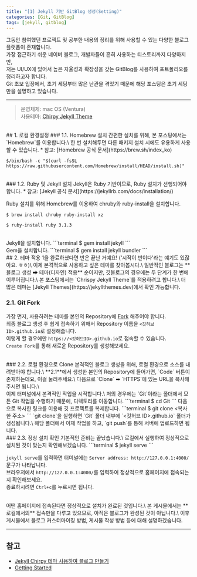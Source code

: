 ```yaml
---
title: "[1] Jekyll 기반 GitBlog 생성(Setting)"
categories: [Git, GitBlog]
tags: [jekyll, gitblog]
---
```


그동안 참여했던 프로젝트 및 공부한 내용의 정리를 위해 사용할 수 있는 다양한 블로그 플랫폼이 존재합니다. \
가장 접근하기 쉬운 네이버 블로그, 개발자들이 흔히 사용하는 티스토리까지 다양하지만, \
저는 UI/UX에 있어서 높은 자율성과 확장성을 갖는 GitBlog를 사용하여 포트폴리오를 정리하고자 합니다.\
Git 초보 입장에서, 초기 세팅부터 많은 난관을 겪었기 때문에 해당 포스팅은 초기 세팅만을 설명하고 있습니다.

---
> 운영체제: mac OS (Ventura)\
> 사용테마: [Chirpy Jekyll Theme](https://github.com/cotes2020/jekyll-theme-chirpy)

<br>
## 1. 로컬 환경설정
### 1.1. Homebrew 설치
간편한 설치를 위해, 본 포스팅에서는 `Homebrew`를 이용합니다.\
한 번 설치해두면 다른 패키지 설치 시에도 유용하게 사용할 수 있습니다.
* 참고: [Homebrew 공식 문서](https://brew.sh/index_ko)

```terminal
$/bin/bash -c "$(curl -fsSL https://raw.githubusercontent.com/Homebrew/install/HEAD/install.sh)"
```

<br>
### 1.2. Ruby 및 Jekyll 설치
Jekyll은 Ruby 기반이므로, Ruby 설치가 선행되어야 합니다.
* 참고: [Jekyll 공식 문서](https://jekyllrb.com/docs/installation/)

Ruby 설치를 위해 Homebrew를 이용하여 chruby와 ruby-install을 설치합니다.
```terminal
$ brew install chruby ruby-install xz
```
```terminal
$ ruby-install ruby 3.1.3
```

<br>
Jekyll을 설치합니다.
```terminal
$ gem install jekyll
```

<br>
Gem을 설치합니다.
```terminal
$ gem install jekyll bundler
```

<br>
## 2. 테마 적용
1을 완료하셨다면 반은 끝난 거예요! ('시작이 반이다'라는 얘기도 있잖아요. ㅎㅎ)\
이제 본격적으로 사용하고 싶은 테마를 찾아봅시다.\
일반적인 블로그는 **블로그 생성 ➡ 테마(디자인) 적용** 순이지만, 깃블로그의 경우에는 두 단계가 한 번에 이루어집니다.\
본 포스팅에서는 `Chrispy Jekyll Theme`를 적용하려고 합니다.\
더 많은 테마는 [Jekyll Themes](https://jekyllthemes.dev)에서 확인 가능합니다.

### 2.1. Git Fork
가장 먼저, 사용하려는 테마를 본인의 Repository에 [Fork](https://github.com/cotes2020/jekyll-theme-chirpy/fork) 해주어야 합니다.\
최종 블로그 생성 후 쉽게 접속하기 위해서 Repository 이름을 `<깃허브 ID>.github.io`로 설정해줍니다. \
이렇게 할 경우에만 `https://<깃허브ID>.github.io`로 접속할 수 있습니다.\
`Create Fork`를 통해 새로운 Repository를 생성해보세요.

<br>
### 2.2. 로컬 환경으로 Clone
본격적인 블로그 생성을 위해, 로컬 환경으로 소스를 내려받아야 합니다.\
**2.1**에서 생성한 본인의 Repository에 들어가면, `Code` 버튼이 존재하는데요, 이걸 눌러주세요.\
다음으로 `Clone` ➡ `HTTPS`에 있는 URL을 복사해주시면 됩니다.\
<br>
이제 터미널에서 본격적인 작업을 시작합니다.\
저의 경우에는 `Git`이라는 폴더에서 모든 Git 작업을 수행하기 때문에, 디렉토리를 이동합니다.
```terminal
$ cd Git
```
다음으로 복사한 링크를 이용해 깃 프로젝트를 복제합니다.
```terminal
$ git clone <복사한 주소>
```
`git clone`을 실행하면 `Git` 폴더 내부에 `<깃허브 ID>.github.io` 폴더가 생성됩니다.\
해당 폴더에서 이제 작업을 하고, `git push`를 통해 서버에 업로드하면 됩니다.

<br>
### 2.3. 정상 설치 확인
기본적인 준비는 끝났습니다.\
로컬에서 실행하여 정상적으로 설치된 것이 맞는지 확인해보겠습니다.
```terminal
$ jekyll serve
```

`jekyll serve`를 입력하면 터미널에는 `Server address: http://127.0.0.1:4000/` 문구가 나타납니다.\
브라우저에서 `http://127.0.0.1:4000/`를 입력하여 정상적으로 홈페이지에 접속되는지 확인해보세요.\
종료하시려면 `Ctrl+c`를 누르시면 됩니다.

<br>
어떤 홈페이지에 접속된다면 정상적으로 설치가 완료된 것입니다.\
본 게시물에서는 **로컬에서의**  접속만을 다루고 있으므로, 아직은 블로그가 완성된 것이 아닙니다.\
이후 게시물에서 블로그 커스터마이징 방법, 게시물 작성 방법 등에 대해 설명하겠습니다.

<br>

---

## 참고
* [Jekyll Chirpy 테마 사용하여 블로그 만들기](https://www.irgroup.org/posts/jekyll-chirpy/)
* [Getting Started](https://chirpy.cotes.page/posts/getting-started/)
